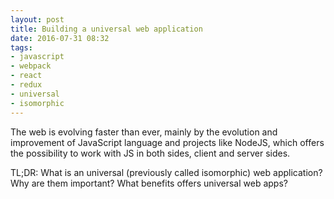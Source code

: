 ```yaml
---
layout: post
title: Building a universal web application
date: 2016-07-31 08:32
tags:
- javascript
- webpack
- react
- redux
- universal
- isomorphic
---
```


The web is evolving faster than ever, mainly by the evolution and improvement of JavaScript language and projects like NodeJS, which offers the possibility to work with JS in both sides, client and server sides.

TL;DR: What is an universal (previously called isomorphic) web application? Why are them important? What benefits offers universal web apps?
